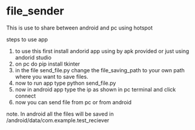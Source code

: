 # file_sender
This is use to share between android and pc using hotspot

steps to use app
1. to use this first install andorid app using by apk provided or just using andorid studio
2. on pc do pip install tkinter
3. in the file send_file.py change the file_saving_path to your own path where you want to save files.
4. now to run app type python send_file.py 
5. now in android app type the ip as shown in pc terminal and click connect
6. now you can send file from pc or from android 
 
note. In android all the files will be saved in /android/data/com.example.test_reciever 
